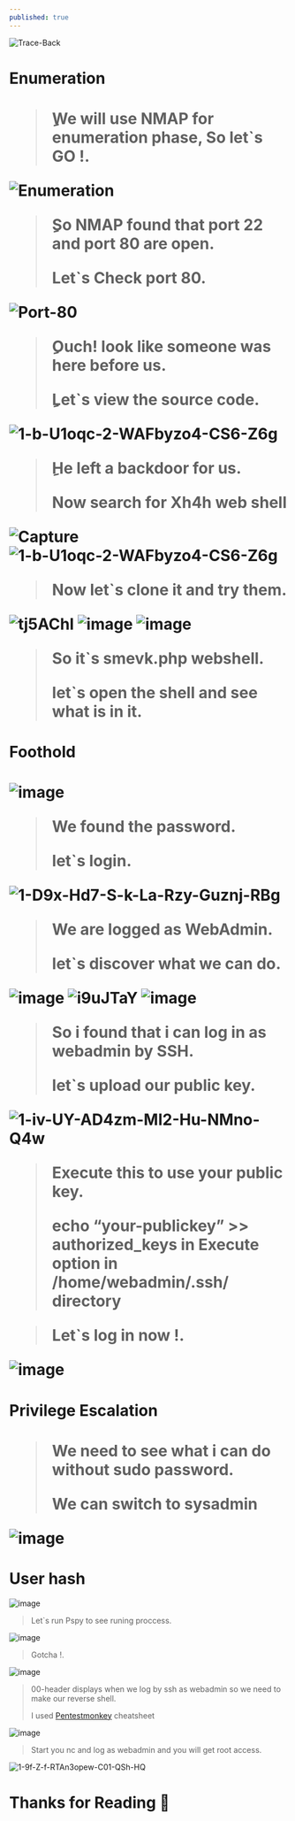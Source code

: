 ```yaml
---
published: true
---
```

<img src="https://i.ibb.co/Y833pYB/Trace-Back.jpg" alt="Trace-Back" border="0">

<h1>Enumeration<h1>

<blockquote>
<p>ِWe will use NMAP for enumeration phase, So let`s GO !.</p>
</blockquote>

<img src="https://i.ibb.co/7j6CNBQ/Enumeration.png" alt="Enumeration" border="0">
  
<blockquote>
<p>ِSo NMAP found that port 22 and port 80 are open.</p>
<p>Let`s Check port 80.</p> 
</blockquote>

<img src="https://i.ibb.co/zQw9qBK/Port-80.png" alt="Port-80" border="0">
  
<blockquote>
<p>ِOuch! look like someone was here before us.</p>
<p>ِLet`s view the source code.</p>
</blockquote>
  
<img src="https://i.ibb.co/nrqgsZL/1-b-U1oqc-2-WAFbyzo4-CS6-Z6g.png" alt="1-b-U1oqc-2-WAFbyzo4-CS6-Z6g" border="0">

<blockquote>
<p>ِHe left a backdoor for us.</p>
<p>Now search for Xh4h web shell</p>
</blockquote>

<img src="https://i.ibb.co/vYKQgxh/Capture.png" alt="Capture" border="0">

<img src="https://i.ibb.co/nrqgsZL/1-b-U1oqc-2-WAFbyzo4-CS6-Z6g.png" alt="1-b-U1oqc-2-WAFbyzo4-CS6-Z6g" border="0">
  
<blockquote>
<p>Now let`s clone it and try them.</p>
</blockquote>
 
<img src="https://i.ibb.co/HDVcDyS/tj5AChI.png" alt="tj5AChI" border="0">
<img src="https://i.ibb.co/R9f62Hj/image.png" alt="image" border="0">
<img src="https://i.ibb.co/ZVQMC8V/image.png" alt="image" border="0">
 
<blockquote>
<p>So it`s smevk.php webshell.</p>
<p>let`s open the shell and see what is in it.</p>
</blockquote>
 
<h1>Foothold<h1>
  
<img src="https://i.ibb.co/kSQ1sjt/image.png" alt="image" border="0">

<blockquote>
<p>We found the password.</p>
<p>let`s login.</p>
</blockquote>

<img src="https://i.ibb.co/0jSLmVs/1-D9x-Hd7-S-k-La-Rzy-Guznj-RBg.png" alt="1-D9x-Hd7-S-k-La-Rzy-Guznj-RBg" border="0">

<blockquote>
<p>We are logged as WebAdmin.</p>
<p>let`s discover what we can do.</p>
</blockquote>
 
<img src="https://i.ibb.co/BcfnG3x/image.png" alt="image" border="0">  
<img src="https://i.ibb.co/ZWwRBVr/i9uJTaY.png" alt="i9uJTaY" border="0">
<img src="https://i.ibb.co/fnJQcdJ/image.png" alt="image" border="0">  

<blockquote>
<p>So i found that i can log in as webadmin by SSH.</p>
<p>let`s upload our public key.</p>
</blockquote>

<img src="https://i.ibb.co/JygDGcc/1-iv-UY-AD4zm-MI2-Hu-NMno-Q4w.jpg" alt="1-iv-UY-AD4zm-MI2-Hu-NMno-Q4w" border="0"> 

<blockquote>
<p>Execute this to use your public key.</p>
<p>echo “your-publickey” >> authorized_keys in Execute option in /home/webadmin/.ssh/ directory</p>
</blockquote>  
  
<blockquote>
<p>Let`s log in now !.</p> 
</blockquote>
  
<img src="https://i.ibb.co/bdLjz9F/image.png" alt="image" border="0">

<h1>Privilege Escalation<h1>
 
<blockquote>
<p>We need to see what i can do without sudo password.</p> 
<p>We can switch to sysadmin</p>
</blockquote>  
  
<img src="https://i.ibb.co/QpLcmL4/image.png" alt="image" border="0">  

<h1>User hash</h1>
  
<img src="https://i.ibb.co/vD5bYX2/image.png" alt="image" border="0">
  
<blockquote>
<p>Let`s run Pspy to see runing proccess.</p> 
</blockquote>   

<img src="https://i.ibb.co/N7jYx3c/image.png" alt="image" border="0">
  
<blockquote>
<p>Gotcha !.</p> 
</blockquote>
  
<img src="https://i.ibb.co/wCBrqjP/image.png" alt="image" border="0">
  
<blockquote>
<p>00-header displays when we log by ssh as webadmin so we need to make our reverse shell.</p> 
<p>I used <a href="http://pentestmonkey.net/cheat-sheet/shells/reverse-shell-cheat-sheet">Pentestmonkey</a> cheatsheet  </p>
</blockquote>
  
<img src="https://i.ibb.co/ygS70XQ/image.png" alt="image" border="0">
  
<blockquote>
<p>Start you nc and log as webadmin and you will get root access.</p> 
</blockquote> 

<img src="https://i.ibb.co/f0kbR6D/1-9f-Z-f-RTAn3opew-C01-QSh-HQ.png" alt="1-9f-Z-f-RTAn3opew-C01-QSh-HQ" border="0">  

<h1>Thanks for Reading 🙏</h1>
